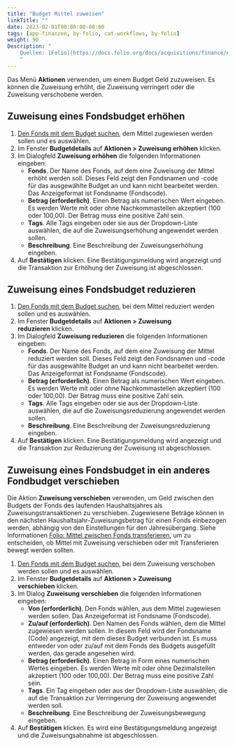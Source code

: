 ```yaml
---
title: "Budget Mittel zuweisen"
linkTitle: ""
date: 2023-02-01T00:00:00-00:00
tags: [app-finanzen, by-folio, cat-workflows, by-folio]
weight: 90
Description: "
    Quellen: [Folio](https://docs.folio.org/docs/acquisitions/finance/#allocating-money-to-a-budget) & [GBV](https://info.gbv.de/display/FOLIOGBVEXTERN/Folio:+Budget+Mittel+zuweisen)
    "
---
```


Das Menü **Aktionen** verwenden, um einem Budget Geld zuzuweisen. Es können die Zuweisung erhöht, die Zuweisung verringert oder die Zuweisung verschobene werden.

## Zuweisung eines Fondsbudget erhöhen

1.  [Den Fonds mit dem Budget suchen](https://info.gbv.de/display/FOLIOGBVEXTERN/Folio%3A+Haushaltsjahr%2C+Etat%2C+Gruppe%2C+Fonds+suchen), dem Mittel zugewiesen werden sollen und es auswählen.
2.  Im Fenster **Budgetdetails** auf **Aktionen > Zuweisung erhöhen** klicken.
3.  Im Dialogfeld **Zuweisung erhöhen** die folgenden Informationen eingeben:
    * **Fonds**. Der Name des Fonds, auf dem eine Zuweisung der Mittel erhöht werden soll. Dieses Feld zeigt den Fondsnamen und -code für das ausgewählte Budget an und kann nicht bearbeitet werden. Das Anzeigeformat ist Fondsname (Fondscode).
    * **Betrag (erforderlich)**. Einen Betrag als numerischen Wert eingeben. Es werden Werte mit oder ohne Nachkommastellen akzeptiert (100 oder 100,00). Der Betrag muss eine positive Zahl sein.
    * **Tags**. Alle Tags eingeben oder sie aus der Dropdown-Liste auswählen, die auf die Zuweisungserhöhung angewendet werden sollen.
    * **Beschreibung**. Eine Beschreibung der Zuweisungserhöhung eingeben.
4.  Auf **Bestätigen** klicken. Eine Bestätigungsmeldung wird angezeigt und die Transaktion zur Erhöhung der Zuweisung ist abgeschlossen.

## Zuweisung eines Fondsbudget reduzieren

1.  [Den Fonds mit dem Budget suchen](https://info.gbv.de/display/FOLIOGBVEXTERN/Folio%3A+Haushaltsjahr%2C+Etat%2C+Gruppe%2C+Fonds+suchen), bei dem Mittel reduziert werden sollen und es auswählen.
2.  Im Fenster **Budgetdetails** auf **Aktionen > Zuweisung reduzieren** klicken.
3.  Im Dialogfeld **Zuweisung reduzieren** die folgenden Informationen eingeben:
    * **Fonds**. Der Name des Fonds, auf dem eine Zuweisung der Mittel reduziert werden soll. Dieses Feld zeigt den Fondsnamen und -code für das ausgewählte Budget an und kann nicht bearbeitet werden. Das Anzeigeformat ist Fondsname (Fondscode).
    * **Betrag (erforderlich)**. Einen Betrag als numerischen Wert eingeben. Es werden Werte mit oder ohne Nachkommastellen akzeptiert (100 oder 100,00). Der Betrag muss eine positive Zahl sein.
    * **Tags**. Alle Tags eingeben oder sie aus der Dropdown-Liste auswählen, die auf die Zuweisungsreduzierung angewendet werden sollen.
    * **Beschreibung**. Eine Beschreibung der Zuweisungsreduzierung eingeben.
4.  Auf **Bestätigen** klicken. Eine Bestätigungsmeldung wird angezeigt und die Transaktion zur Reduzierung der Zuweisung ist abgeschlossen.

## Zuweisung eines Fondsbudget in ein anderes Fondbudget verschieben

Die Aktion **Zuweisung verschieben** verwenden, um Geld zwischen den Budgets der Fonds des laufenden Haushaltsjahres als Zuweisungstransaktionen zu verschieben. Zugewiesene Beträge können in den nächsten Haushaltsjahr-Zuweisungsbetrag für einen Fonds einbezogen werden, abhängig von den Einstellungen für den Jahresübergang. Siehe Informationen [Folio: Mittel zwischen Fonds transferieren](https://info.gbv.de/display/FOLIOGBVEXTERN/Folio%3A+Mittel+zwischen+Fonds+transferieren), um zu entscheiden, ob Mittel mit Zuweisung verschieben oder mit Transferieren bewegt werden sollten.

1.  [Den Fonds mit dem Budget suchen](https://info.gbv.de/display/FOLIOGBVEXTERN/Folio%3A+Haushaltsjahr%2C+Etat%2C+Gruppe%2C+Fonds+suchen), bei dem Zuweisung verschoben werden sollen und es auswählen.
2.  Im Fenster **Budgetdetails** auf **Aktionen > Zuweisung verschieben** klicken.
3.  Im Dialog **Zuweisung verschieben** die folgenden Informationen eingeben:
    * **Von (erforderlich)**. Den Fonds wählen, aus dem Mittel zugewiesen werden sollen. Das Anzeigeformat ist Fondsname (Fondscode).
    * **Zu/auf (erforderlich)**. Den Namen des Fonds wählen, dem die Mittel zugewiesen werden sollen. In diesem Feld wird der Fondsname (Code) angezeigt, mit dem dieses Budget verbunden ist. Es muss entweder von oder zu/auf mit dem Fonds des Budgets ausgefüllt werden, das gerade angesehen wird.
    * **Betrag (erforderlich)**. Einen Betrag in Form eines numerischen Wertes eingeben. Es werden Werte mit oder ohne Dezimalstellen akzeptiert (100 oder 100,00). Der Betrag muss eine positive Zahl sein.
    * **Tags**. Ein Tag eingeben oder aus der Dropdown-Liste auswählen, die auf die Transaktion zur Verringerung der Zuweisung angewendet werden soll.
    * **Beschreibung**. Eine Beschreibung der Zuweisungsbewegung eingeben.
4.  Auf **Bestätigen** klicken. Es wird eine Bestätigungsmeldung angezeigt und die Zuweisungsabnahme ist abgeschlossen.
